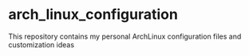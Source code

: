 # arch_linux_configuration
This repository contains my personal ArchLinux configuration files and customization ideas
